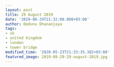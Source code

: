```yaml
---
layout: post
title: 29 August 2019
date: '2019-08-29T21:32:00.000+03:00'
author: Dedunu Dhananjaya
tags:
- uk
- united kingdom
- london
- tower bridge
modified_time: '2020-05-23T21:33:35.382+03:00'
featured_image: 2019-08-29-29-august-2019.jpg
---
```

